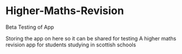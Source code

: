 # Higher-Maths-Revision

<h>Beta Testing of App
<p>Storing the app on here so it can be shared for testing
<nl>
A higher maths revision app for students studying in scottish schools
